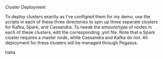 Cluster Deployment

To deploy clusters exactly as I've configred them for my demo, use the scripts in each of these three directories to spin up three seperate clusters for Kafka, Spark, and Cassandra. To tweak the amount/type of nodes in each of these clusters, edit the corresponding .yml file. Note that a Spark cluster requires a master node, while Cassandra and Kafka do not. All deployment for these clusters will be managed through Pegasus.


haha
